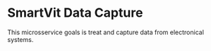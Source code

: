 # SmartVit Data Capture

This microsservice goals is treat and capture data from electronical systems.